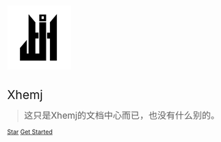 <img src="/logo.png" width="150px">

# <span style="font-weight:400;">Xhemj</span>

> <span style="line-height:1.8rem;font-weight:400;font-size:1.3rem">这只是Xhemj的文档中心而已，也没有什么别的。<span>

[Star](https://gitee.com/xhemj/xhemj/)
[Get Started](?id=欢迎访问-xhemj博客)
